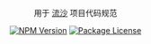 <p align="center">
  <!-- <a href="http://nestjs.com/" target="blank"><img src="https://nestjs.com/img/logo_text.svg" width="320" alt="Nest Logo" /></a> -->

[travis-image]: https://api.travis-ci.org/nestjs/nest.svg?branch=master
[travis-url]: https://travis-ci.org/nestjs/nest
[linux-image]: https://img.shields.io/travis/nestjs/nest/master.svg?label=linux
[linux-url]: https://travis-ci.org/nestjs/nest

 <p align="center">用于 <a href="https://www.npmjs.com/~quicksand" target="blank">流沙</a> 项目代码规范</p> 
    <p align="center">
<a href="https://www.npmjs.com/package/@quicksand/coder"><img src="https://img.shields.io/npm/v/@quicksand/coder.svg" alt="NPM Version" /></a>
<a href="https://www.npmjs.com/package/@quicksand/coder"><img src="https://img.shields.io/npm/l/@quicksand/coder.svg" alt="Package License" /></a>

